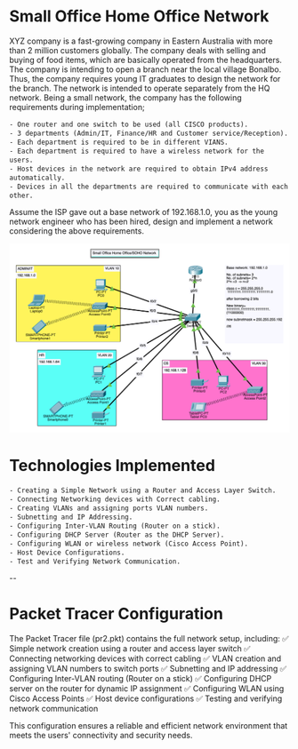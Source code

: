 

# Small Office Home Office Network

XYZ company is a fast-growing company in Eastern Australia with more than 2 million customers globally. 
The company deals with selling and buying of food items, 
which are basically operated from the headquarters. 
The company is intending to open a branch near the local village Bonalbo. Thus, the company 
requires young IT graduates to design the network for the branch. The network is intended to operate 
separately from the HQ network. Being a small network, 
the company has the following requirements during implementation;

    - One router and one switch to be used (all CISCO products).
    - 3 departments (Admin/IT, Finance/HR and Customer service/Reception).
    - Each department is required to be in different VIANS.
    - Each department is required to have a wireless network for the users.
    - Host devices in the network are required to obtain IPv4 address automatically.
    - Devices in all the departments are required to communicate with each other.

Assume the ISP gave out a base network of 192.168.1.0, 
you as the young network engineer who has been hired, design and implement a network considering the above requirements. 

![Netzwerkdiagramm](ciscopic2.png)

# Technologies Implemented

    - Creating a Simple Network using a Router and Access Layer Switch.
    - Connecting Networking devices with Correct cabling.
    - Creating VLANs and assigning ports VLAN numbers.
    - Subnetting and IP Addressing.
    - Configuring Inter-VLAN Routing (Router on a stick).
    - Configuring DHCP Server (Router as the DHCP Server).
    - Configuring WLAN or wireless network (Cisco Access Point).
    - Host Device Configurations.
    - Test and Verifying Network Communication.


--

# Packet Tracer Configuration

The Packet Tracer file (pr2.pkt) contains the full network setup, including:
✅ Simple network creation using a router and access layer switch
✅ Connecting networking devices with correct cabling
✅ VLAN creation and assigning VLAN numbers to switch ports
✅ Subnetting and IP addressing
✅ Configuring Inter-VLAN routing (Router on a stick)
✅ Configuring DHCP server on the router for dynamic IP assignment
✅ Configuring WLAN using Cisco Access Points
✅ Host device configurations
✅ Testing and verifying network communication

This configuration ensures a reliable and efficient network environment that meets the users' connectivity and security needs.
